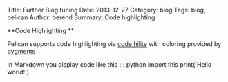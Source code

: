Title: Further Blog tuning
Date: 2013-12-27
Category: blog
Tags: blog, pelican
Author: berend
Summary: Code highlighting


**Code Highlighting **

Pelican supports code highlighting via [code hilite](http://pythonhosted.org/Markdown/extensions/code_hilite.html) with coloring provided by [pygments](http://pygments.org/)

In Markdown you display code like this
    ::: python
    import this
    print('Hello world!')
    
    
